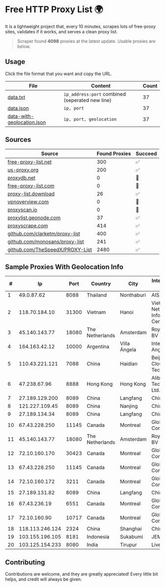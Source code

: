 
# Free HTTP Proxy List 🌍

It is a lightweight project that, every 10 minutes, scrapes lots of free-proxy sites, validates if it works, and serves a clean proxy list.


> Scraper found **4098** proxies at the latest update. Usable proxies are below.

## Usage

Click the file format that you want and copy the URL.


|File|Content|Count|
|----|-------|-----|
|[data.txt](https://raw.githubusercontent.com/themiralay/Proxy-List-World/master/data.txt)|`ip_address:port` combined (seperated new line)|37|
|[data.json](https://raw.githubusercontent.com/themiralay/Proxy-List-World/master/data.json)|`ip, port`|37|
|[data-with-geolocation.json](https://raw.githubusercontent.com/themiralay/Proxy-List-World/master/data-with-geolocation.json)|`ip, port, geolocation`|37|

## Sources

|Source|Found Proxies|Succeed|
|------|-------------|-------|
|[free-proxy-list.net](https://free-proxy-list.net)|300|✅|
|[us-proxy.org](https://www.us-proxy.org)|200|✅|
|[proxydb.net](http://proxydb.net)|0|🚫|
|[free-proxy-list.com](https://free-proxy-list.com/?page=&port=&type%5B%5D=http&type%5B%5D=https&up_time=0&search=Search)|0|🚫|
|[proxy-list.download](https://www.proxy-list.download/HTTP)|26|✅|
|[vpnoverview.com](https://vpnoverview.com/privacy/anonymous-browsing/free-proxy-servers)|0|🚫|
|[proxyscan.io](https://www.proxyscan.io)|0|🚫|
|[proxylist.geonode.com](https://proxylist.geonode.com/api/proxy-list?limit=300&page=1&sort_by=lastChecked&sort_type=desc&protocols=http,https)|37|✅|
|[proxyscrape.com](https://api.proxyscrape.com/v2/?request=displayproxies&protocol=http&timeout=10000&country=all&ssl=all&anonymity=all)|414|✅|
|[github.com/clarketm/proxy-list](https://raw.githubusercontent.com/clarketm/proxy-list/master/proxy-list-raw.txt)|400|✅|
|[github.com/monosans/proxy-list](https://raw.githubusercontent.com/monosans/proxy-list/main/proxies/http.txt)|241|✅|
|[github.com/TheSpeedX/PROXY-List](https://raw.githubusercontent.com/TheSpeedX/PROXY-List/master/http.txt)|2480|✅|


## Sample Proxies With Geolocation Info

|#|Ip|Port|Country|City|Internet Service Provider|
|-|--|----|-------|----|-------------------------|
|1|49.0.87.62|8088|Thailand|Nonthaburi|AIS-Fibre|
|2|118.70.184.10|31300|Vietnam|Hanoi|Vietnam Internet Network Information Center|
|3|45.140.143.77|18080|The Netherlands|Amsterdam|RoyaleHosting BV|
|4|164.163.42.12|10000|Argentina|Villa Ángela|Interret Villa Angela SRL|
|5|110.43.221.121|7088|China|Haidian|Beijing Kingsoft Cloud Internet Technology Co|
|6|47.238.67.96|8888|Hong Kong|Hong Kong|Alibaba (US) Technology Co., Ltd.|
|7|27.189.129.200|8089|China|Langfang|Chinanet|
|8|121.227.109.45|8089|China|Nanjing|China Telecom|
|9|27.189.134.34|8089|China|Langfang|Chinanet|
|10|67.43.228.250|11145|Canada|Montreal|GloboTech Communications|
|11|45.140.143.77|18080|The Netherlands|Amsterdam|RoyaleHosting BV|
|12|72.10.160.170|30423|Canada|Montreal|GloboTech Communications|
|13|67.43.228.250|11145|Canada|Montreal|GloboTech Communications|
|14|72.10.160.172|3211|Canada|Montreal|GloboTech Communications|
|15|27.189.131.82|8089|China|Langfang|Chinanet|
|16|67.43.236.19|6551|Canada|Montreal|GloboTech Communications|
|17|72.10.160.90|10717|Canada|Montreal|GloboTech Communications|
|18|118.113.246.124|2324|China|Shanghai|Chinanet|
|19|103.155.196.105|8181|Indonesia|Sukabumi|JEMBATANDATA|
|20|103.125.154.233|8080|India|Tirupur|Live Fibernet|



## Contributing

Contributions are welcome, and they are greatly appreciated! Every
little bit helps, and credit will always be given.


